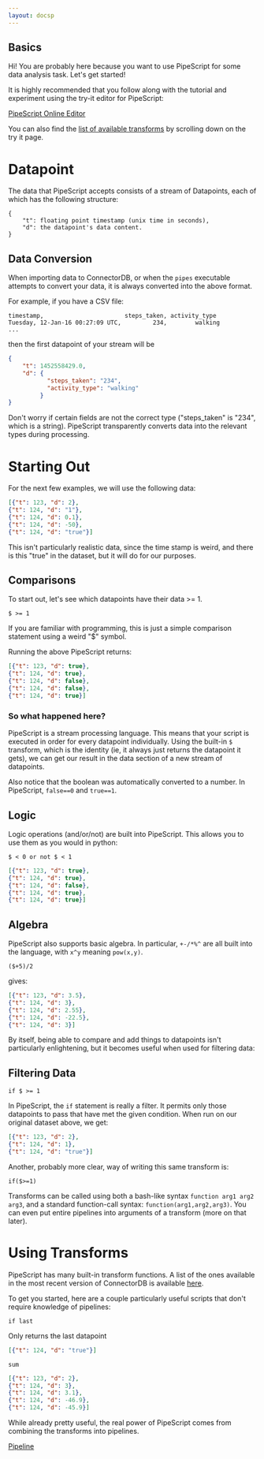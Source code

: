 ```yaml
---
layout: docsp
---
```

## Basics

Hi! You are probably here because you want to use PipeScript for some data analysis task. Let's get started!

It is highly recommended that you follow along with the tutorial and experiment using the try-it editor for PipeScript:

<a href="/pipescript" class="button alt"><i class="fa fa-pencil-square-o"></i> PipeScript Online Editor</a>

You can also find the [list of available transforms](/pipescript/#transforms) by scrolling down on the try it page.

Datapoint
=============

The data that PipeScript accepts consists of a stream of Datapoints, each of which has the following structure:

```
{
    "t": floating point timestamp (unix time in seconds),
    "d": the datapoint's data content.
}
```


Data Conversion
----------------
When importing data to ConnectorDB, or when the `pipes` executable attempts to convert your data, it is always converted into the above format.

For example, if you have a CSV file:

```
timestamp,                       steps_taken, activity_type
Tuesday, 12-Jan-16 00:27:09 UTC,         234,        walking
...
```

then the first datapoint of your stream will be

```json
{
    "t": 1452558429.0,
    "d": {
           "steps_taken": "234",
           "activity_type": "walking"
         }
}
```

Don't worry if certain fields are not the correct type ("steps_taken" is "234", which is a string). PipeScript transparently converts data into the relevant types during processing.

Starting Out
====================

For the next few examples, we will use the following data:

```json
[{"t": 123, "d": 2},
{"t": 124, "d": "1"},
{"t": 124, "d": 0.1},
{"t": 124, "d": -50},
{"t": 124, "d": "true"}]
```

This isn't particularly realistic data, since the time stamp is weird, and there is this "true" in the dataset, but it will do for our purposes.

Comparisons
--------------

To start out, let's see which datapoints have their data >= 1.

```
$ >= 1
```

If you are familiar with programming, this is just a simple comparison statement using a weird "$" symbol.

Running the above PipeScript returns:

```json
[{"t": 123, "d": true},
{"t": 124, "d": true},
{"t": 124, "d": false},
{"t": 124, "d": false},
{"t": 124, "d": true}]
```

### So what happened here?

PipeScript is a stream processing language. This means that your script is executed in order for every datapoint individually. Using the built-in `$` transform, which is the identity (ie, it always just returns the datapoint it gets), we can get our result in the data section of a new stream of datapoints.

Also notice that the boolean was automatically converted to a number. In PipeScript, `false==0` and `true==1`.

Logic
-------------

Logic operations (and/or/not) are built into PipeScript. This allows you to use them as you would in python:

```
$ < 0 or not $ < 1
```

```json
[{"t": 123, "d": true},
{"t": 124, "d": true},
{"t": 124, "d": false},
{"t": 124, "d": true},
{"t": 124, "d": true}]
```

## Algebra

PipeScript also supports basic algebra. In particular, `+-/*%^` are all built into the language, with `x^y` meaning `pow(x,y)`.

```
($+5)/2
```

gives:

```json
[{"t": 123, "d": 3.5},
{"t": 124, "d": 3},
{"t": 124, "d": 2.55},
{"t": 124, "d": -22.5},
{"t": 124, "d": 3}]
```

By itself, being able to compare and add things to datapoints isn't particularly enlightening, but it becomes useful when used for filtering data:

## Filtering Data

```
if $ >= 1
```

In PipeScript, the `if` statement is really a filter. It permits only those datapoints to pass that have met the given condition. When run on our original dataset above, we get:

```json
[{"t": 123, "d": 2},
{"t": 124, "d": 1},
{"t": 124, "d": "true"}]
```

Another, probably more clear, way of writing this same transform is:
```
if($>=1)
```
Transforms can be called using both a bash-like syntax `function arg1 arg2 arg3`, and a standard function-call syntax: `function(arg1,arg2,arg3)`. You can even put entire pipelines into arguments of a transform (more on that later).

Using Transforms
=======================

PipeScript has many built-in transform functions. A list of the ones available in the most recent version of ConnectorDB is available [here](https://connectordb.github.io/docs/transforms.html).

To get you started, here are a couple particularly useful scripts that don't require knowledge of pipelines:

```
if last
```
Only returns the last datapoint

```json
[{"t": 124, "d": "true"}]
```

```
sum
```

```json
[{"t": 123, "d": 2},
{"t": 124, "d": 3},
{"t": 124, "d": 3.1},
{"t": 124, "d": -46.9},
{"t": 124, "d": -45.9}]
```


While already pretty useful, the real power of PipeScript comes from combining the transforms into pipelines.

<a href="./pipeline.html" class="button alt">Pipeline <i class="fa fa-arrow-right"></i></a>

